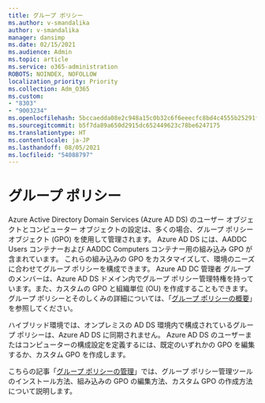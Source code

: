 ```yaml
---
title: グループ ポリシー
ms.author: v-smandalika
author: v-smandalika
manager: dansimp
ms.date: 02/15/2021
ms.audience: Admin
ms.topic: article
ms.service: o365-administration
ROBOTS: NOINDEX, NOFOLLOW
localization_priority: Priority
ms.collection: Adm_O365
ms.custom:
- "8303"
- "9003234"
ms.openlocfilehash: 5bccaedda08e2c948a15c0b32c6f6eeecfc8bd4c4555b25291f294fe5deb3019
ms.sourcegitcommit: b5f7da89a650d2915dc652449623c78be6247175
ms.translationtype: HT
ms.contentlocale: ja-JP
ms.lasthandoff: 08/05/2021
ms.locfileid: "54088797"
---
```

# <a name="group-policy"></a>グループ ポリシー

Azure Active Directory Domain Services (Azure AD DS) のユーザー オブジェクトとコンピューター オブジェクトの設定は、多くの場合、グループ ポリシー オブジェクト (GPO) を使用して管理されます。 Azure AD DS には、AADDC Users コンテナーおよび AADDC Computers コンテナー用の組み込み GPO が含まれています。 これらの組み込みの GPO をカスタマイズして、環境のニーズに合わせてグループ ポリシーを構成できます。 Azure AD DC 管理者 グループのメンバーは、Azure AD DS ドメイン内でグループ ポリシー管理特権を持っています。また、カスタムの GPO と組織単位 (OU) を作成することもできます。 グループ ポリシーとそのしくみの詳細については、「[グループ ポリシーの概要](https://docs.microsoft.com/previous-versions/windows/it-pro/windows-server-2012-R2-and-2012/hh831791(v=ws.11))」を参照してください。

ハイブリッド環境では、オンプレミスの AD DS 環境内で構成されているグループ ポリシーは、Azure AD DS に同期されません。 Azure AD DS のユーザーまたはコンピューターの構成設定を定義するには、既定のいずれかの GPO を編集するか、カスタム GPO を作成します。

こちらの記事「[グループ ポリシーの管理](https://docs.microsoft.com/azure/active-directory-domain-services/manage-group-policy)」では、グループ ポリシー管理ツールのインストール方法、組み込みの GPO の編集方法、カスタム GPO の作成方法について説明します。



